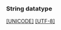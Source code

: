 ### String datatype

<p><a data-link-type="biblio" href="#biblio-unicode">[UNICODE]</a> <a data-link-type="biblio" href="#biblio-utf-8">[UTF-8]</a></p>


